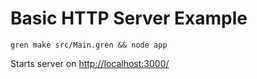 # Basic HTTP Server Example

```
gren make src/Main.gren && node app
```

Starts server on <http://localhost:3000/>
